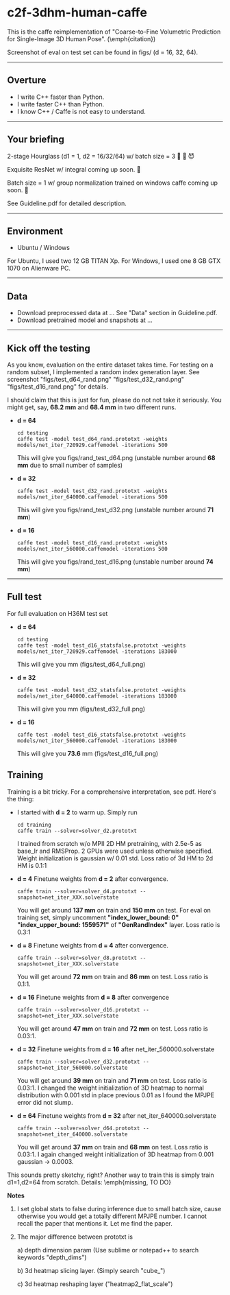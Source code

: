 # c2f-3dhm-human-caffe
This is the caffe reimplementation of "Coarse-to-Fine Volumetric Prediction for Single-Image 3D Human Pose". (\emph{citation})

Screenshot of eval on test set can be found in figs/ (d = 16, 32, 64).

----
## Overture
- I write C++ faster than Python.
- I write faster C++ than Python.
- I know C++ / Caffe is not easy to understand.


----
## Your briefing
2-stage Hourglass (d1 = 1, d2 = 16/32/64) w/ batch size = 3 🌝 🌚 😈

Exquisite ResNet w/ integral coming up soon.  💪

Batch size = 1 w/ group normalization trained on windows caffe coming up soon. 💩

See Guideline.pdf for detailed description.

----
## Environment
- Ubuntu / Windows

For Ubuntu, I used two 12 GB TITAN Xp. For Windows, I used one 8 GB GTX 1070 on Alienware PC. 

----
## Data
- Download preprocessed data at ... See "Data" section in Guideline.pdf.
- Download pretrained model and snapshots at ...

----
## Kick off the testing
As you know, evaluation on the entire dataset takes time. For testing on a random subset, I implemented a random index generation layer. See screenshot "figs/test_d64_rand.png" "figs/test_d32_rand.png" "figs/test_d16_rand.png" for details.

I should claim that this is just for fun, please do not not take it seriously. You might get, say, **68.2 mm** and **68.4 mm** in two different runs.

- **d = 64**
  ```
  cd testing
  caffe test -model test_d64_rand.prototxt -weights models/net_iter_720929.caffemodel -iterations 500
  ```
  This will give you figs/rand_test_d64.png (unstable number around **68 mm** due to small number of samples)
  
- **d = 32**
  ```
  caffe test -model test_d32_rand.prototxt -weights models/net_iter_640000.caffemodel -iterations 500
  ```
  This will give you figs/rand_test_d32.png (unstable number around **71 mm**)
  
- **d = 16**
  ```
  caffe test -model test_d16_rand.prototxt -weights models/net_iter_560000.caffemodel -iterations 500
  ```
  This will give you figs/rand_test_d16.png (unstable number around **74 mm**)
  
  
----
## Full test 
For full evaluation on H36M test set
 
- **d = 64**
  ```
  cd testing
  caffe test -model test_d16_statsfalse.prototxt -weights models/net_iter_720929.caffemodel -iterations 183000
  ```
  This will give you mm (figs/test_d64_full.png)


- **d = 32**
  ```
  caffe test -model test_d32_statsfalse.prototxt -weights models/net_iter_640000.caffemodel -iterations 183000
  ```
  This will give you mm (figs/test_d32_full.png)
 
  
- **d = 16**
  ```
  caffe test -model test_d16_statsfalse.prototxt -weights models/net_iter_560000.caffemodel -iterations 183000
  ```
  This will give you **73.6** mm (figs/test_d16_full.png)

## Training

Training is a bit tricky. For a comprehensive interpretation, see pdf. Here's the thing:

- I started with **d = 2** to warm up. Simply run 
  ```
  cd training 
  caffe train --solver=solver_d2.prototxt 
  ```
  I trained from scratch w/o MPII 2D HM pretraining, with 2.5e-5 as base_lr and RMSProp. 2 GPUs were used unless otherwise specified. Weight initialization is gaussian w/ 0.01 std. Loss ratio of 3d HM to 2d HM is 0.1:1
  
- **d = 4** Finetune weights from **d = 2** after convergence.
  ```
  caffe train --solver=solver_d4.prototxt --snapshot=net_iter_XXX.solverstate 
  ```
  You will get around **137 mm** on train and **150 mm** on test. For eval on training set, simply uncomment **"index_lower_bound: 0" "index_upper_bound: 1559571"** of **"GenRandIndex"** layer. Loss ratio is 0.3:1
 
- **d = 8** Finetune weights from **d = 4** after convergence.
  ```
  caffe train --solver=solver_d8.prototxt --snapshot=net_iter_XXX.solverstate 
  ```
  You will get around **72 mm** on train and **86 mm** on test. Loss ratio is 0.1:1.
- **d = 16** Finetune weights from **d = 8** after convergence 
  ```
  caffe train --solver=solver_d16.prototxt --snapshot=net_iter_XXX.solverstate 
  ```
  You will get around **47 mm** on train and **72 mm** on test. Loss ratio is 0.03:1.

- **d = 32** Finetune weights from **d = 16** after net_iter_560000.solverstate 
  ```
  caffe train --solver=solver_d32.prototxt --snapshot=net_iter_560000.solverstate 
  ```
  You will get around **39 mm** on train and **71 mm** on test. Loss ratio is 0.03:1.
  I changed the weight initialization of 3D heatmap to normal distribution with 0.001 std in place previous 0.01 as I found the MPJPE error did not slump.
  
- **d = 64** Finetune weights from **d = 32** after net_iter_640000.solverstate 
  ```
  caffe train --solver=solver_d64.prototxt --snapshot=net_iter_640000.solverstate 
  ```
  You will get around **37 mm** on train and **68 mm** on test. Loss ratio is 0.03:1. I again changed weight initialization of 3D heatmap from 0.001 gaussian $\rightarrow$ 0.0003. 
  
This sounds pretty sketchy, right? Another way to train this is simply train d1=1,d2=64 from scratch. Details:
\emph{missing, TO DO}

**Notes**
1. I set global stats to false during inference due to small batch size, cause otherwise you would get a totally different MPJPE number. I cannot recall the paper that mentions it. Let me find the paper.
2. The major difference between prototxt is 

   a) depth dimension param (Use sublime or notepad++ to search keywords "depth_dims")
   
   b) 3d heatmap slicing layer. (Simply search "cube_")
   
   c) 3d heatmap reshaping layer ("heatmap2_flat_scale")